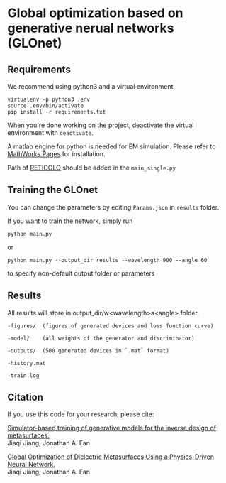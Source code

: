 # Global optimization based on generative nerual networks (GLOnet)

## Requirements

We recommend using python3 and a virtual environment

```
virtualenv -p python3 .env
source .env/bin/activate
pip install -r requirements.txt
```

When you're done working on the project, deactivate the virtual environment with `deactivate`.

A matlab engine for python is needed for EM simulation. Please refer to [MathWorks Pages](https://www.mathworks.com/help/matlab/matlab_external/install-matlab-engine-api-for-python-in-nondefault-locations.html) for installation.

Path of [RETICOLO](https://www.lp2n.institutoptique.fr/Membres-Services/Responsables-d-equipe/LALANNE-Philippe) should be added in the `main_single.py`

## Training the GLOnet

You can change the parameters by editing `Params.json` in `results` folder. 

If you want to train the network, simply run
```
python main.py 
```

or 

```
python main.py --output_dir results --wavelength 900 --angle 60
```

to specify non-default output folder or parameters


## Results

All results will store in output_dir/w\<wavelength\>a\<angle\> folder.
	
	-figures/  (figures of generated devices and loss function curve)
	
	-model/    (all weights of the generator and discriminator)
	
	-outputs/  (500 generated devices in `.mat` format)
	
	-history.mat
	
	-train.log

## Citation
If you use this code for your research, please cite:

[Simulator-based training of generative models for the inverse design of metasurfaces.<br>](https://arxiv.org/abs/1906.07843)
Jiaqi Jiang, Jonathan A. Fan 

[Global Optimization of Dielectric Metasurfaces Using a Physics-Driven Neural Network.<br>](https://pubs.acs.org/doi/abs/10.1021/acs.nanolett.9b01857)
Jiaqi Jiang, Jonathan A. Fan


